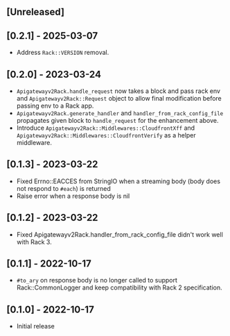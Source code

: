 ## [Unreleased]

## [0.2.1] - 2025-03-07

- Address `Rack::VERSION` removal.

## [0.2.0] - 2023-03-24

- `Apigatewayv2Rack.handle_request` now takes a block and pass rack env and `Apigatewayv2Rack::Request` object to allow final modification before passing env to a Rack app.
- `Apigatewayv2Rack.generate_handler` and `handler_from_rack_config_file` propagates given block to `handle_request` for the enhancement above.
- Introduce `Apigatewayv2Rack::Middlewares::CloudfrontXff` and `Apigatewayv2Rack::Middlewares::CloudfrontVerify` as a helper middleware.

## [0.1.3] - 2023-03-22

- Fixed Errno::EACCES from StringIO when a streaming body (body does not respond to `#each`) is returned
- Raise error when a response body is nil

## [0.1.2] - 2023-03-22

- Fixed Apigatewayv2Rack.handler_from_rack_config_file didn't work well with Rack 3.

## [0.1.1] - 2022-10-17

- `#to_ary` on response body is no longer called to support Rack::CommonLogger and keep compatibility with Rack 2 specification.

## [0.1.0] - 2022-10-17

- Initial release
